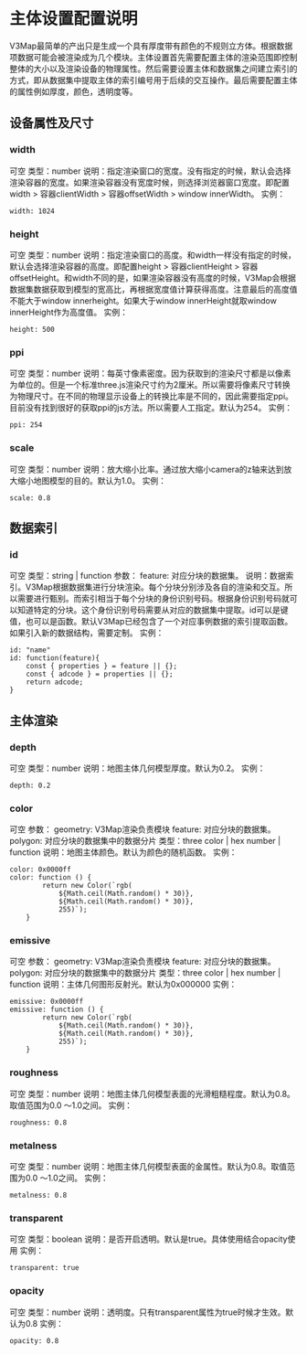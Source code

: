 # 主体设置配置说明
V3Map最简单的产出只是生成一个具有厚度带有颜色的不规则立方体。根据数据项数据可能会被渲染成为几个模块。主体设置首先需要配置主体的渲染范围即控制整体的大小以及渲染设备的物理属性。然后需要设置主体和数据集之间建立索引的方式，即从数据集中提取主体的索引编号用于后续的交互操作。最后需要配置主体的属性例如厚度，颜色，透明度等。

## 设备属性及尺寸
### width
可空
类型：number
说明：指定渲染窗口的宽度。没有指定的时候，默认会选择渲染容器的宽度。如果渲染容器没有宽度时候，则选择浏览器窗口宽度。即配置width > 容器clientWidth > 容器offsetWidth > window innerWidth。
实例：
```
width: 1024
```

### height
可空
类型：number
说明：指定渲染窗口的高度。和width一样没有指定的时候，默认会选择渲染容器的高度。即配置height > 容器clientHeight > 容器offsetHeight。和width不同的是，如果渲染容器没有高度的时候，V3Map会根据数据集数据获取到模型的宽高比，再根据宽度值计算获得高度。注意最后的高度值不能大于window innerheight。如果大于window innerHeight就取window innerHeight作为高度值。
实例：
```
height: 500
```

### ppi
可空
类型：number
说明：每英寸像素密度。因为获取到的渲染尺寸都是以像素为单位的。但是一个标准three.js渲染尺寸约为2厘米。所以需要将像素尺寸转换为物理尺寸。在不同的物理显示设备上的转换比率是不同的，因此需要指定ppi。目前没有找到很好的获取ppi的js方法。所以需要人工指定。默认为254。
实例：
```
ppi: 254
```

### scale
可空
类型：number
说明：放大缩小比率。通过放大缩小camera的z轴来达到放大缩小地图模型的目的。默认为1.0。
实例：
```
scale: 0.8
```

## 数据索引
### id
可空
类型：string | function
参数：
    feature: 对应分块的数据集。
说明：数据索引。V3Map根据数据集进行分块渲染。每个分块分别涉及各自的渲染和交互。所以需要进行甄别。而索引相当于每个分块的身份识别号码。根据身份识别号码就可以知道特定的分块。这个身份识别号码需要从对应的数据集中提取。id可以是键值，也可以是函数。默认V3Map已经包含了一个对应事例数据的索引提取函数。如果引入新的数据结构，需要定制。
实例：
```
id: "name"
id: function(feature){
    const { properties } = feature || {};
    const { adcode } = properties || {};
    return adcode;
}
```

## 主体渲染
### depth
可空
类型：number
说明：地图主体几何模型厚度。默认为0.2。
实例：
```
depth: 0.2
```

### color
可空
参数：
    geometry: V3Map渲染负责模块
    feature: 对应分块的数据集。
    polygon: 对应分块的数据集中的数据分片
类型：three color | hex number | function
说明：地图主体颜色。默认为颜色的随机函数。
实例：
```
color: 0x0000ff
color: function () {
        return new Color(`rgb(
            ${Math.ceil(Math.random() * 30)},
            ${Math.ceil(Math.random() * 30)},
            255)`);
    }
```

### emissive
可空
参数：
    geometry: V3Map渲染负责模块
    feature: 对应分块的数据集。
    polygon: 对应分块的数据集中的数据分片
类型：three color | hex number | function
说明：主体几何图形反射光。默认为0x000000
实例：
```
emissive: 0x0000ff
emissive: function () {
        return new Color(`rgb(
            ${Math.ceil(Math.random() * 30)},
            ${Math.ceil(Math.random() * 30)},
            255)`);
    }
```
### roughness
可空
类型：number
说明：地图主体几何模型表面的光滑粗糙程度。默认为0.8。取值范围为0.0 ～1.0之间。
实例：
```
roughness: 0.8
```

### metalness
可空
类型：number
说明：地图主体几何模型表面的金属性。默认为0.8。取值范围为0.0 ～1.0之间。
实例：
```
metalness: 0.8
```

### transparent
可空
类型：boolean
说明：是否开启透明。默认是true。具体使用结合opacity使用
实例：
```
transparent: true
```

### opacity
可空
类型：number
说明：透明度。只有transparent属性为true时候才生效。默认为0.8
实例：
```
opacity: 0.8
```